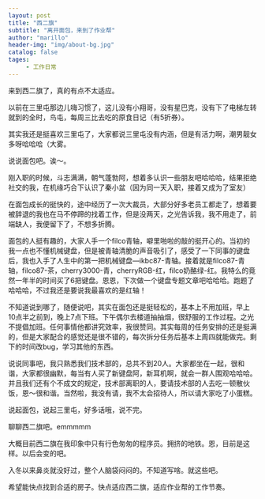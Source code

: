 ```yaml
---
layout: post
title: "西二旗"
subtitle: "离开面包，来到了作业帮"
author: "marillo"
header-img: "img/about-bg.jpg"
catalog: false
tages:
     - 工作日常
---
```


来到西二旗了，真的有点不太适应。

以前在三里屯那边儿嗨习惯了，这儿没有小翔哥，没有星巴克，没有下了电梯左转就到的全时，鸟屯，每周三比去吃的原食日记（有5折券）。

其实我还是挺喜欢三里屯了，大家都说三里屯没有内涵，但是有活力啊，潮男靓女多呀哈哈哈（大雾。

说说面包吧。诶～。

刚入职的时候，斗志满满，朝气蓬勃阿，想着多认识一些朋友吧哈哈哈，结果拒绝社交的我，在机缘巧合下认识了秦小盆（因为同一天入职，接着又成为了室友）

在面包成长的挺快的，途中经历了一次大裁员，大部分好多老员工都走了，想着要被辞退的我也在马不停蹄的找着工作，但是没两天，之光告诉我，我不用走了，前端缺人，我便留下了，不想多折腾。

面包的人挺有趣的，大家人手一个filco青轴，噼里啪啦的敲的挺开心的。当初的我一点也不懂机械键盘，但是被青轴清脆的声音吸引了，感受了一下同事的键盘后，我也入手了人生中的第一把机械键盘—ikbc87-青轴。接着就是filco87-青轴，filco87-茶，cherry3000-青，cherryRGB-红，filco奶酪绿-红。我特么的竟然一年半的时间买了6把键盘。恩恩，下次做一个键盘专题文章吧哈哈哈。跑题了哈哈哈，不过我还是要说我最喜欢的是红轴！

不知道说到哪了，随便说吧，其实在面包还是挺轻松的，基本上不用加班，早上10点半之前到，晚上7点下班。下午偶尔去楼道抽抽烟，很舒服的工作过程。之光不提倡加班。任何事情他都讲究效率，我很赞同。其实每周的任务安排的还是挺满的，但是大家配合的感觉还是很不错的，每次拆分任务后基本上周四就能做完。剩下的时间改bug，学习其他的东西。

说说同事吧，我只熟悉我们技术部的，总共不到20人。大家都坐在一起，很和谐，大家都很幽默，每当有人买了新键盘阿，新耳机啊，就会一群人围观哈哈哈。并且我们还有个不成文的规定，技术部离职的人，要请技术部的人去吃一顿散伙饭，恩～很和谐。当然啦，我没有请，我不太会招待人，所以请大家吃了小蛋糕。

说起面包，说起三里屯，好多话哦，说不完。

聊聊西二旗吧。emmmmm

大概目前西二旗在我印象中只有行色匆匆的程序员。拥挤的地铁。恩，目前是这样。以后会变的吧。

入冬以来鼻炎就没好过，整个人脑袋闷闷的。不知道写啥。就这些吧。

希望能快点找到合适的房子。快点适应西二旗，适应作业帮的工作节奏。

